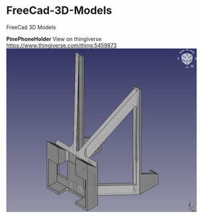 # FreeCad-3D-Models
FreeCad 3D Models

<b> PinePhoneHolder </b>
View on thingiverse
https://www.thingiverse.com/thing:5459873
![ScreenShot](PinePhoneHolder/3D.png)

